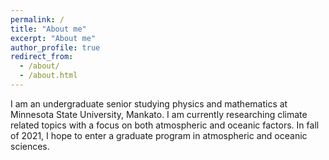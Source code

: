 ```yaml
---
permalink: /
title: "About me"
excerpt: "About me"
author_profile: true
redirect_from: 
  - /about/
  - /about.html
---
```


I am an undergraduate senior studying physics and mathematics at Minnesota State University, Mankato. I am currently researching climate related topics with a focus on both atmospheric and oceanic factors. In fall of 2021, I hope to enter a graduate program in atmospheric and oceanic sciences.
